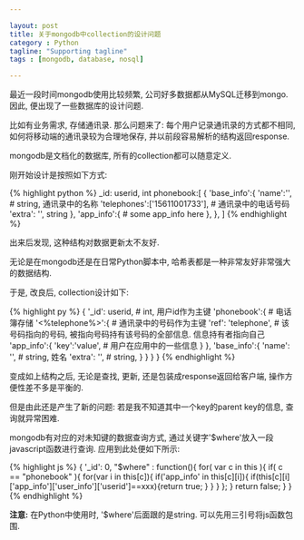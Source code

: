 ```yaml
---

layout: post
title: 关于mongodb中collection的设计问题
category : Python
tagline: "Supporting tagline"
tags : [mongodb, database, nosql]

---
```


最近一段时间mongodb使用比较频繁, 公司好多数据都从MySQL迁移到mongo. 因此, 便出现了一些数据库的设计问题.

比如有业务需求, 存储通讯录. 那么问题来了: 每个用户记录通讯录的方式都不相同, 如何将移动端的通讯录较为合理地保存, 并以前段容易解析的结构返回response.

mongodb是文档化的数据库, 所有的collection都可以随意定义.

刚开始设计是按照如下方式:

{% highlight python %}
_id: userid, int
phonebook:[
    {
        'base_info':{
            'name':'',  # string, 通讯录中的名称
            'telephones':['15611001733'],  # 通讯录中的电话号码
            'extra': '',  string
        },
        'app_info':{
            # some app_info here
        },
    },
]
{% endhighlight %}

出来后发现, 这种结构对数据更新太不友好.

无论是在mongodb还是在日常Python脚本中, 哈希表都是一种非常友好非常强大的数据结构.

于是, 改良后, collection设计如下:

{% highlight py %}
{
    '_id': userid,  # int, 用户id作为主键
    'phonebook':{  # 电话簿存储
        '<%telephone%>':{  # 通讯录中的号码作为主键
            'ref': 'telephone',  # 该号码指向的号码, 被指向号码持有该号码的全部信息. 信息持有者指向自己
            'app_info':{
                    'key':'value', # 用户在应用中的一些信息
                }
            },
            'base_info':{
                'name': '',  # string, 姓名
                'extra': '',  # string,
            }
        }
    }
}
{% endhighlight %}

变成如上结构之后, 无论是查找, 更新, 还是包装成response返回给客户端, 操作方便性差不多是平衡的.

但是由此还是产生了新的问题: 若是我不知道其中一个key的parent key的信息, 查询就异常困难.

mongodb有对应的对未知键的数据查询方式, 通过关键字'$where'放入一段javascript函数进行查询. 应用到此处便如下所示:

{% highlight js %}
{
    '_id': 0,
    "$where" : function(){
        for( var c in this ){
            if( c == "phonebook" ){
                for(var i in this[c]){
                    if('app_info' in this[c][i]){
                        if(this[c][i]['app_info']['user_info']['userid']==xxx){return true;
                        }
                    }
                }
            };
        }
        return false;
    }
}
{% endhighlight %}

**注意:** 在Python中使用时, '$where'后面跟的是string. 可以先用三引号将js函数包围.
